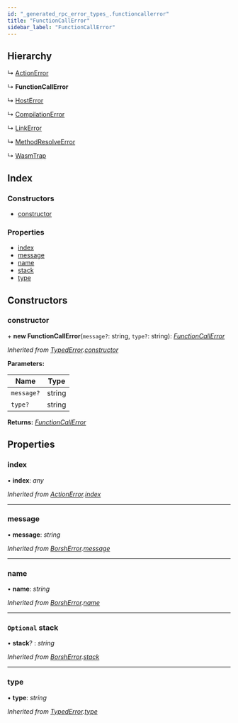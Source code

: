 ```yaml
---
id: "_generated_rpc_error_types_.functioncallerror"
title: "FunctionCallError"
sidebar_label: "FunctionCallError"
---
```


## Hierarchy

  ↳ [ActionError](_generated_rpc_error_types_.actionerror.md)

  ↳ **FunctionCallError**

  ↳ [HostError](_generated_rpc_error_types_.hosterror.md)

  ↳ [CompilationError](_generated_rpc_error_types_.compilationerror.md)

  ↳ [LinkError](_generated_rpc_error_types_.linkerror.md)

  ↳ [MethodResolveError](_generated_rpc_error_types_.methodresolveerror.md)

  ↳ [WasmTrap](_generated_rpc_error_types_.wasmtrap.md)

## Index

### Constructors

* [constructor](_generated_rpc_error_types_.functioncallerror.md#constructor)

### Properties

* [index](_generated_rpc_error_types_.functioncallerror.md#index)
* [message](_generated_rpc_error_types_.functioncallerror.md#message)
* [name](_generated_rpc_error_types_.functioncallerror.md#name)
* [stack](_generated_rpc_error_types_.functioncallerror.md#optional-stack)
* [type](_generated_rpc_error_types_.functioncallerror.md#type)

## Constructors

###  constructor

\+ **new FunctionCallError**(`message?`: string, `type?`: string): *[FunctionCallError](_generated_rpc_error_types_.functioncallerror.md)*

*Inherited from [TypedError](_utils_errors_.typederror.md).[constructor](_utils_errors_.typederror.md#constructor)*

**Parameters:**

Name | Type |
------ | ------ |
`message?` | string |
`type?` | string |

**Returns:** *[FunctionCallError](_generated_rpc_error_types_.functioncallerror.md)*

## Properties

###  index

• **index**: *any*

*Inherited from [ActionError](_generated_rpc_error_types_.actionerror.md).[index](_generated_rpc_error_types_.actionerror.md#index)*

___

###  message

• **message**: *string*

*Inherited from [BorshError](_utils_serialize_.borsherror.md).[message](_utils_serialize_.borsherror.md#message)*

___

###  name

• **name**: *string*

*Inherited from [BorshError](_utils_serialize_.borsherror.md).[name](_utils_serialize_.borsherror.md#name)*

___

### `Optional` stack

• **stack**? : *string*

*Inherited from [BorshError](_utils_serialize_.borsherror.md).[stack](_utils_serialize_.borsherror.md#optional-stack)*

___

###  type

• **type**: *string*

*Inherited from [TypedError](_utils_errors_.typederror.md).[type](_utils_errors_.typederror.md#type)*
